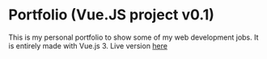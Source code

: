 # Portfolio (Vue.JS project v0.1)
This is my personal portfolio to show some of my web development jobs. It is entirely made with Vue.js 3.
Live version [here](https://www.claudiocastorina.com)

